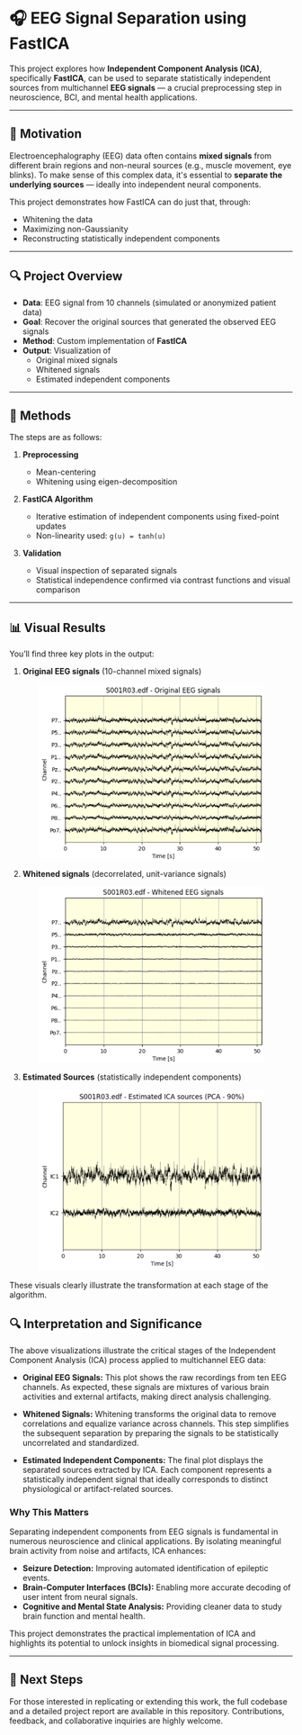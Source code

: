 # 🎧 EEG Signal Separation using FastICA

This project explores how **Independent Component Analysis (ICA)**, specifically **FastICA**, can be used to separate statistically independent sources from multichannel **EEG signals** — a crucial preprocessing step in neuroscience, BCI, and mental health applications.

---

## 🧠 Motivation

Electroencephalography (EEG) data often contains **mixed signals** from different brain regions and non-neural sources (e.g., muscle movement, eye blinks). To make sense of this complex data, it's essential to **separate the underlying sources** — ideally into independent neural components.

This project demonstrates how FastICA can do just that, through:

- Whitening the data  
- Maximizing non-Gaussianity  
- Reconstructing statistically independent components

---

## 🔍 Project Overview

- **Data**: EEG signal from 10 channels (simulated or anonymized patient data)  
- **Goal**: Recover the original sources that generated the observed EEG signals  
- **Method**: Custom implementation of **FastICA**  
- **Output**: Visualization of  
  - Original mixed signals  
  - Whitened signals  
  - Estimated independent components  

---

## 🧪 Methods

The steps are as follows:

1. **Preprocessing**
   - Mean-centering
   - Whitening using eigen-decomposition

2. **FastICA Algorithm**
   - Iterative estimation of independent components using fixed-point updates
   - Non-linearity used: `g(u) = tanh(u)`

3. **Validation**
   - Visual inspection of separated signals
   - Statistical independence confirmed via contrast functions and visual comparison

---

## 📊 Visual Results

You’ll find three key plots in the output:

1. **Original EEG signals** (10-channel mixed signals)

  <p align="center">
  <img src="A1.png" alt="Original EEG signals" width="400"/>
  </p>

2. **Whitened signals** (decorrelated, unit-variance signals)
   
  <p align="center">
  <img src="A2.png" alt="Whitened signals" width="400"/>
  </p>

3. **Estimated Sources** (statistically independent components)  

  <p align="center">
  <img src="A3.png" alt="Estimated sources" width="400"/>
  </p>

These visuals clearly illustrate the transformation at each stage of the algorithm.



## 🔍 Interpretation and Significance

The above visualizations illustrate the critical stages of the Independent Component Analysis (ICA) process applied to multichannel EEG data:

- **Original EEG Signals:** This plot shows the raw recordings from ten EEG channels. As expected, these signals are mixtures of various brain activities and external artifacts, making direct analysis challenging.

- **Whitened Signals:** Whitening transforms the original data to remove correlations and equalize variance across channels. This step simplifies the subsequent separation by preparing the signals to be statistically uncorrelated and standardized.

- **Estimated Independent Components:** The final plot displays the separated sources extracted by ICA. Each component represents a statistically independent signal that ideally corresponds to distinct physiological or artifact-related sources.

### Why This Matters

Separating independent components from EEG signals is fundamental in numerous neuroscience and clinical applications. By isolating meaningful brain activity from noise and artifacts, ICA enhances:

- **Seizure Detection:** Improving automated identification of epileptic events.
- **Brain-Computer Interfaces (BCIs):** Enabling more accurate decoding of user intent from neural signals.
- **Cognitive and Mental State Analysis:** Providing cleaner data to study brain function and mental health.

This project demonstrates the practical implementation of ICA and highlights its potential to unlock insights in biomedical signal processing.

---

## 🚀 Next Steps

For those interested in replicating or extending this work, the full codebase and a detailed project report are available in this repository. Contributions, feedback, and collaborative inquiries are highly welcome.

